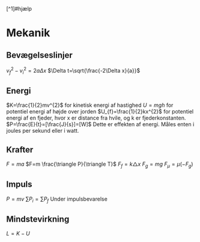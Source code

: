 [^1]#hjælp 
# Mekanik
## Bevægelseslinjer
$v_{f}^{2}-v_{i}^{2}=2a \Delta x$ 
$\Delta t=\sqrt{\frac{-2\Delta x}{a}}$
## Energi
$K=\frac{1}{2}mv^{2}$ for kinetisk energi af hastighed
$U=mgh$ for potentiel energi af højde over jorden
$U_{f}=\frac{1}{2}kx^{2}$ for potentiel energi af en fjeder, hvor x er distance fra hvile, og k er fjederkonstanten.
$P=\frac{E}{t}=[\frac{J}{s}]=[W]$ Dette er effekten af energi. Måles enten i joules per sekund eller i watt.


## Krafter
$F=ma$
$F=m \frac{\triangle P}{\triangle T}$
$F_{f}=k \triangle x$ 
$F_{g}=mg$
$F_{\mu}=\mu (-F_{g})$

## Impuls
$P=mv$
$\sum P_{i}=\sum P_{f}$ Under impulsbevarelse


## Mindstevirkning
$L=K-U$
